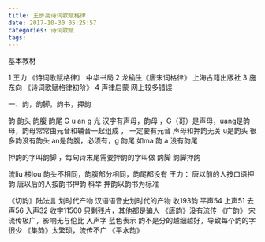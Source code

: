 ```yaml
---
title: 王步高诗词歌赋格律
date: 2017-10-30 05:25:57
categories: 诗词歌赋
tags:
---
```


基本教材

1 王力 《诗词歌赋格律》 中华书局
2 龙榆生《唐宋词格律》 上海古籍出版社
3 施东向 《诗词歌赋格律初阶》
4 声律启蒙 网上较多错误

一、韵，韵脚，韵书，押韵

韵
韵头 韵腹 韵尾
G u an g  光
汉字有声母，韵母 ，G（哥）是声母，uang是韵母，韵母常常由元音和辅音一起组成 ， 一定要有元音
声母和押韵无关
u是韵头 很多韵没有韵头 an是韵腹，必须有，g 韵尾 如ma  韵 a 没有韵尾

押韵的字叫韵脚 ，每句诗末尾需要押韵的字叫做 韵脚 韵脚押韵

流liu 楼lou   韵头不相同，韵腹部分相同，韵尾都没有
王力：
唐以前的人按口语押韵
唐以后的人按韵书押韵  科举 押韵以韵书为标准

《切韵》陆法言 划时代产物 汉语语音史划时代的产物 收193韵 平声54 上声51 去声56 入声32 收字11500 只剩残片，其他都是骗人
《唐韵》没有流传
《广韵》 宋 流传极广，影响无与伦比
入声字 蓝色表示
韵不是分的越细越好，导致每个韵的字很少
《集韵》太繁琐，流传不广
《平水韵》
